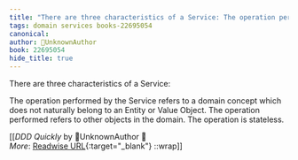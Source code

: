 ```yaml
---
title: "There are three characteristics of a Service: The operation performed ..."
tags: domain services books-22695054
canonical: 
author: UnknownAuthor
book: 22695054
hide_title: true
---
```


There are three characteristics of a Service:

The operation performed by the Service refers to a domain concept which does not naturally belong to an Entity or Value Object.
The operation performed refers to other objects in the domain.
The operation is stateless.


[[<cite>_DDD Quickly_</cite> by UnknownAuthor 📕<br>
_More_: [Readwise URL](https://readwise.io/open/446271387){:target="_blank"}
::wrap]]